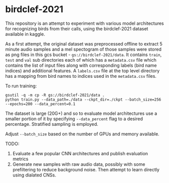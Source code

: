 # birdclef-2021

This repository is an attempt to experiment with various model architectures for recognizing birds from their calls, using the birdclef-2021 dataset available in kaggle.

As a first attempt, the original dataset was preprocessed offline to extract 5 minute audio samples and a mel spectogram of those samples were stored as png files in this gcs bucket - `gs://birdclef-2021/data`. It contains `train`, `test` and `val` sub directories each of which has a `metadata.csv` file which contains the list of input files along with corresponding labels (bird name indices) and additional features.
A `labels.csv` file at the top level directory has a mapping from bird names to indices used in the `metadata.csv` files.

To run training:
```
gsutil -q -m cp -R gs://birdclef-2021/data .
python train.py --data_path=./data --ckpt_dir=./ckpt --batch_size=256 --epochs=200 --data_percent=0.1
```

The dataset is large (20G+) and so to evaluate model architectures use a smaller portion of it by specifying `--data_percent` flag to a desired percentage. Stratified sampling is employed.

Adjust `--batch_size` based on the number of GPUs and memory available.

TODO:
1. Evaluate a few popular CNN architectures and publish evaluation metrics
2. Generate new samples with raw audio data, possibly with some prefiltering to reduce background noise. Then attempt to learn directly using dialated CNSs.
